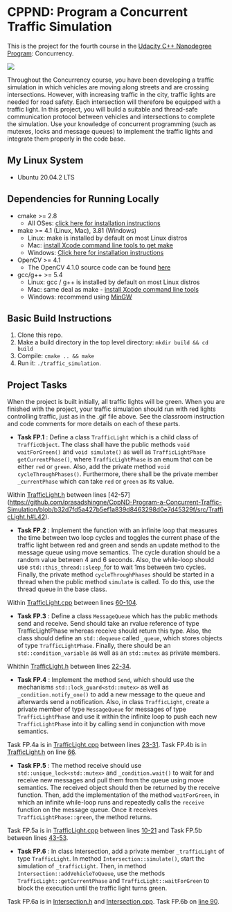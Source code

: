 # CPPND: Program a Concurrent Traffic Simulation

This is the project for the fourth course in the [Udacity C++ Nanodegree Program](https://www.udacity.com/course/c-plus-plus-nanodegree--nd213): Concurrency. 

<img src="data/traffic_simulation.gif"/>

Throughout the Concurrency course, you have been developing a traffic simulation in which vehicles are moving along streets and are crossing intersections. However, with increasing traffic in the city, traffic lights are needed for road safety. Each intersection will therefore be equipped with a traffic light. In this project, you will build a suitable and thread-safe communication protocol between vehicles and intersections to complete the simulation. Use your knowledge of concurrent programming (such as mutexes, locks and message queues) to implement the traffic lights and integrate them properly in the code base.

## My Linux System
* Ubuntu 20.04.2 LTS

## Dependencies for Running Locally
* cmake >= 2.8
  * All OSes: [click here for installation instructions](https://cmake.org/install/)
* make >= 4.1 (Linux, Mac), 3.81 (Windows)
  * Linux: make is installed by default on most Linux distros
  * Mac: [install Xcode command line tools to get make](https://developer.apple.com/xcode/features/)
  * Windows: [Click here for installation instructions](http://gnuwin32.sourceforge.net/packages/make.htm)
* OpenCV >= 4.1
  * The OpenCV 4.1.0 source code can be found [here](https://github.com/opencv/opencv/tree/4.1.0)
* gcc/g++ >= 5.4
  * Linux: gcc / g++ is installed by default on most Linux distros
  * Mac: same deal as make - [install Xcode command line tools](https://developer.apple.com/xcode/features/)
  * Windows: recommend using [MinGW](http://www.mingw.org/)

## Basic Build Instructions

1. Clone this repo.
2. Make a build directory in the top level directory: `mkdir build && cd build`
3. Compile: `cmake .. && make`
4. Run it: `./traffic_simulation`.

## Project Tasks

When the project is built initially, all traffic lights will be green. When you are finished with the project, your traffic simulation should run with red lights controlling traffic, just as in the .gif file above. See the classroom instruction and code comments for more details on each of these parts. 

- **Task FP.1** : Define a class `TrafficLight` which is a child class of `TrafficObject`. The class shall have the public methods `void waitForGreen()` and `void simulate()` as well as `TrafficLightPhase getCurrentPhase()`, where `TrafficLightPhase` is an enum that can be either `red` or `green`. Also, add the private method `void cycleThroughPhases()`. Furthermore, there shall be the private member `_currentPhase` which can take `red` or `green` as its value.

Within [TrafficLight.h](https://github.com/prasadshingne/CppND-Program-a-Concurrent-Traffic-Simulation/blob/master/src/TrafficLight.h) between lines [42-57] (https://github.com/prasadshingne/CppND-Program-a-Concurrent-Traffic-Simulation/blob/b32d7fd5a427b5ef1a839d8463298d0e7d45329f/src/TrafficLight.h#L42).

- **Task FP.2** : Implement the function with an infinite loop that measures the time between two loop cycles and toggles the current phase of the traffic light between red and green and sends an update method to the message queue using move semantics. The cycle duration should be a random value between 4 and 6 seconds. Also, the while-loop should use `std::this_thread::sleep_`for to wait 1ms between two cycles. Finally, the private method `cycleThroughPhases` should be started in a thread when the public method `simulate` is called. To do this, use the thread queue in the base class.

Within [TrafficLight.cpp](https://github.com/prasadshingne/CppND-Program-a-Concurrent-Traffic-Simulation/blob/master/src/TrafficLight.cpp) between lines [60-104](https://github.com/prasadshingne/CppND-Program-a-Concurrent-Traffic-Simulation/blob/b32d7fd5a427b5ef1a839d8463298d0e7d45329f/src/TrafficLight.cpp#L60).

- **Task FP.3** : Define a class `MessageQueue` which has the public methods send and receive. Send should take an rvalue reference of type TrafficLightPhase whereas receive should return this type. Also, the class should define an `std::dequeue` called `_queue`, which stores objects of type `TrafficLightPhase`. Finally, there should be an `std::condition_variable` as well as an `std::mutex` as private members.

Whithin [TrafficLight.h](https://github.com/prasadshingne/CppND-Program-a-Concurrent-Traffic-Simulation/blob/master/src/TrafficLight.h) between lines [22-34](https://github.com/prasadshingne/CppND-Program-a-Concurrent-Traffic-Simulation/blob/b32d7fd5a427b5ef1a839d8463298d0e7d45329f/src/TrafficLight.h#L22).

- **Task FP.4** : Implement the method `Send`, which should use the mechanisms `std::lock_guard<std::mutex>` as well as `_condition.notify_one()` to add a new message to the queue and afterwards send a notification. Also, in class `TrafficLight`, create a private member of type `MessageQueue` for messages of type `TrafficLightPhase` and use it within the infinite loop to push each new `TrafficLightPhase` into it by calling send in conjunction with move semantics.

Task FP.4a is in [TrafficLight.cpp](https://github.com/prasadshingne/CppND-Program-a-Concurrent-Traffic-Simulation/blob/master/src/TrafficLight.cpp) between lines [23-31](https://github.com/prasadshingne/CppND-Program-a-Concurrent-Traffic-Simulation/blob/b32d7fd5a427b5ef1a839d8463298d0e7d45329f/src/TrafficLight.cpp#L23). Task FP.4b is in [TrafficLight.h](https://github.com/prasadshingne/CppND-Program-a-Concurrent-Traffic-Simulation/blob/master/src/TrafficLight.h) on line [66](https://github.com/prasadshingne/CppND-Program-a-Concurrent-Traffic-Simulation/blob/b32d7fd5a427b5ef1a839d8463298d0e7d45329f/src/TrafficLight.h#L66).

- **Task FP.5** : The method receive should use `std::unique_lock<std::mutex>` and `_condition.wait()` to wait for and receive new messages and pull them from the queue using move semantics. The received object should then be returned by the receive function. Then, add the implementation of the method `waitForGreen`, in which an infinite while-loop runs and repeatedly calls the `receive` function on the message queue. Once it receives `TrafficLightPhase::green`, the method returns.

Task FP.5a is in [TrafficLight.cpp](https://github.com/prasadshingne/CppND-Program-a-Concurrent-Traffic-Simulation/blob/master/src/TrafficLight.cpp) between lines [10-21](https://github.com/prasadshingne/CppND-Program-a-Concurrent-Traffic-Simulation/blob/b32d7fd5a427b5ef1a839d8463298d0e7d45329f/src/TrafficLight.cpp#L10) and Task FP.5b between lines [43-53](hhttps://github.com/prasadshingne/CppND-Program-a-Concurrent-Traffic-Simulation/blob/b32d7fd5a427b5ef1a839d8463298d0e7d45329f/src/TrafficLight.cpp#L43).

- **Task FP.6** : In class Intersection, add a private member `_trafficLight` of type `TrafficLight`. In method `Intersection::simulate()`, start the simulation of `_trafficLight`. Then, in method `Intersection::addVehicleToQueue`, use the methods `TrafficLight::getCurrentPhase` and `TrafficLight::waitForGreen` to block the execution until the traffic light turns green.

Task FP.6a is in [Intersection.h](https://github.com/prasadshingne/CppND-Program-a-Concurrent-Traffic-Simulation/blob/b32d7fd5a427b5ef1a839d8463298d0e7d45329f/src/Intersection.h#L58) and [Intersection.cpp](https://github.com/prasadshingne/CppND-Program-a-Concurrent-Traffic-Simulation/blob/b32d7fd5a427b5ef1a839d8463298d0e7d45329f/src/Intersection.cpp#L113). Task FP.6b on [line 90](https://github.com/prasadshingne/CppND-Program-a-Concurrent-Traffic-Simulation/blob/b32d7fd5a427b5ef1a839d8463298d0e7d45329f/src/Intersection.cpp#L90).

